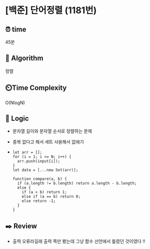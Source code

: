# [백준] 단어정렬 (1181번)

## ⏰ **time**

45분

## :pushpin: **Algorithm**

정렬

## ⏲️**Time Complexity**

O(NlogN)

## :round_pushpin: **Logic**

- 문자열 길이와 문자열 순서로 정렬하는 문제

- 중복 없다고 해서 세트 사용해서 없애기

- ```
  let arr = [];
  for (i = 1; i <= N; i++) {
    arr.push(input[i]);
  }
  let data = [...new Set(arr)];
  
  function compare(a, b) {
    if (a.length != b.length) return a.length - b.length;
    else {
      if (a > b) return 1;
      else if (a == b) return 0;
      else return -1;
    }
  }
  ```

## :black_nib: **Review**

- 출력 오류라길래 출력 쪽만 봤는데 그냥 함수 선언에서 틀렸던 것이였다 !!
